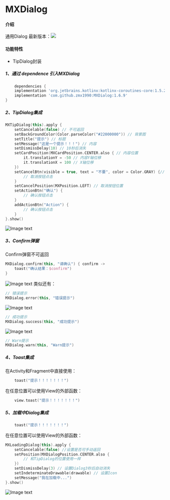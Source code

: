 # MXDialog

#### 介绍

通用Dialog
最新版本：[![](https://jitpack.io/v/zmx1990/MXDialog.svg)](https://jitpack.io/#zmx1990/MXDialog)

#### 功能特性

- TipDialog封装

##### 1、通过 dependence 引入MXDialog

```groovy
    dependencies {
    implementation 'org.jetbrains.kotlinx:kotlinx-coroutines-core:1.5.2'
    implementation 'com.github.zmx1990:MXDialog:1.6.9'
}
```

##### 2、TipDialog集成

```kotlin
MXTipDialog(this).apply {
    setCancelable(false) // 不可返回
    setBackGroundColor(Color.parseColor("#22000000")) // 背景图
    setTitle("提示") // 标题
    setMessage("这是一个提示！！！") // 内容 
    setDismissDelay(10) // 10秒后消失
    setCardPosition(MXCardPosition.CENTER.also { // 内容位置
        it.translationY = -50 // 内容Y轴位移
        it.translationX = 100 // X轴位移
    })
    setCancelBtn(visible = true, text = "不要", color = Color.GRAY) {// 取消按钮样式
        // 取消按钮点击
    }
    setCancelPosition(MXPosition.LEFT) // 取消按钮位置
    setActionBtn("确认") {
        // 确认按钮点击
    }
    addActionBtn("Action") {
        // 确认按钮点击
    }
}.show()
```

![Image text](https://gitee.com/zhangmengxiong/MXDialog/raw/master/imgs/img_tip1.jpg)

##### 3、Confirm弹窗

Confirm弹窗不可返回

```kotlin
MXDialog.confirm(this, "请确认") { confirm ->
    toast("确认结果：$confirm")
}
``` 

![Image text](https://gitee.com/zhangmengxiong/MXDialog/raw/master/imgs/img_tip2.png)
类似还有：

```kotlin
// 错误提示
MXDialog.error(this, "错误提示")
``` 

![Image text](https://gitee.com/zhangmengxiong/MXDialog/raw/master/imgs/img_tip3.png)

```kotlin
// 成功提示
MXDialog.success(this, "成功提示")
``` 

![Image text](https://gitee.com/zhangmengxiong/MXDialog/raw/master/imgs/img_tip4.png)

```kotlin
// Warn提示
MXDialog.warn(this, "Warn提示")
```

##### 4、Toast集成
在Activity和Fragment中直接使用：
```kotlin
    toast("提示！！！！！！！")
```

在任意位置可以使用View的外部函数：
```kotlin
    view.toast("提示！！！！！！！")
```

##### 5、加载中Dialog集成 
```kotlin
    toast("提示！！！！！！！")
```

在任意位置可以使用View的外部函数：
```kotlin
MXLoadingDialog(this).apply {
    setCancelable(false) //设置是否可手动返回
    setPosition(MXDialogPosition.CENTER.also {
        // 和TipDialog的位置使用一样
    })
    setDismissDelay(3) // 设置Dialog3秒后自动消失
    setIndeterminateDrawable(drawable) // 设置Icon
    setMessage("我在加载中...")
}.show()
```
![Image text](https://gitee.com/zhangmengxiong/MXDialog/raw/master/imgs/img_loading1.png)